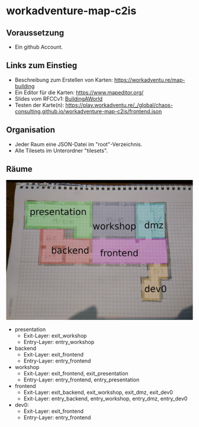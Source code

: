 # workadventure-map-c2is

## Voraussetzung
* Ein github Account.


## Links zum Einstieg
* Beschreibung zum Erstellen von Karten: https://workadventu.re/map-building
* Ein Editor für die Karten: https://www.mapeditor.org/
* Slides vom RFCCv1: [BuildingAWorld](./presentation/BuildingAWorld.pdf)
* Testen der Karte(n): https://play.workadventu.re/_/global/chaos-consulting.github.io/workadventure-map-c2is/frontend.json

## Organisation
  * Jeder Raum eine JSON-Datei im "root"-Verzeichnis.
  * Alle Tilesets im Unterordner "tilesets".
 
## Räume
![grundriss](./grundriss.jpg)

  * presentation
    * Exit-Layer: exit_workshop
    * Entry-Layer: entry_workshop
  * backend
    * Exit-Layer: exit_frontend
    * Entry-Layer: entry_frontend
  * workshop
    * Exit-Layer: exit_frontend, exit_presentation
    * Entry-Layer: entry_frontend, entry_presentation
  * frontend
    * Exit-Layer: exit_backend, exit_workshop, exit_dmz, exit_dev0
    * Exit-Layer: entry_backend, entry_workshop, entry_dmz, entry_dev0
  * dev0:
    * Exit-Layer: exit_frontend
    * Entry-Layer: entry_frontend

 
